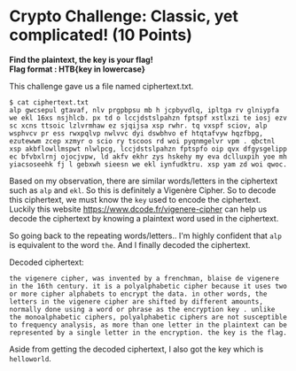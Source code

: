 # Crypto Challenge: Classic, yet complicated! (10 Points)

**Find the plaintext, the key is your flag! <br>
Flag format : HTB{key in lowercase}**

This challenge gave us a file named ciphertext.txt.

```
$ cat ciphertext.txt 
alp gwcsepul gtavaf, nlv prgpbpsu mb h jcpbyvdlq, ipltga rv glniypfa we ekl 16xs nsjhlcb. px td o lccjdstslpahzn fptspf xstlxzi te iosj ezv sc xcns ttsoic lzlvrmhaw ez sjqijsa xsp rwhr. tq vxspf sciov, alp wsphvcv pr ess rwxpqlvp nwlvvc dyi dswbhvo ef htqtafvyw hqzfbpg, ezutewwm zcep xzmyr o scio ry tscoos rd woi pyqnmgelvr vpm . qbctnl xsp akbflowllmspwt nlwlpcg, lccjdstslpahzn fptspfo oip qvx dfgysgelipp ec bfvbxlrnj ojocjvpw, ld akfv ekhr zys hskehy my eva dclluxpih yoe mh yiacsoseehk fj l gebxwh sieesn we ekl iynfudktru. xsp yam zd woi qwoc.
```

Based on my observation, there are similar words/letters in the ciphertext such as `alp` and `ekl`. So this is definitely a Vigenère Cipher. So to decode this ciphertext, we must know the `key` used to encode the ciphertext.
Luckily this website https://www.dcode.fr/vigenere-cipher can help us decode the ciphertext by knowing a plaintext word used in the ciphertext.

So going back to the repeating words/letters.. I'm highly confident that `alp` is equivalent to the word `the`. And I finally decoded the ciphertext.

Decoded ciphertext:
```
the vigenere cipher, was invented by a frenchman, blaise de vigenere in the 16th century. it is a polyalphabetic cipher because it uses two or more cipher alphabets to encrypt the data. in other words, the letters in the vigenere cipher are shifted by different amounts, normally done using a word or phrase as the encryption key . unlike the monoalphabetic ciphers, polyalphabetic ciphers are not susceptible to frequency analysis, as more than one letter in the plaintext can be represented by a single letter in the encryption. the key is the flag.
```

Aside from getting the decoded ciphertext, I also got the key which is `helloworld`.
